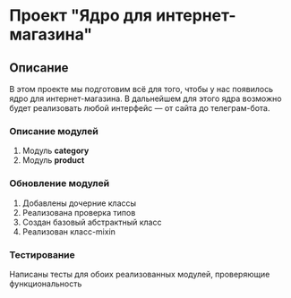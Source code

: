 # Проект "Ядро для интернет-магазина"

## Описание

В этом проекте мы подготовим всё для того, чтобы у нас появилось ядро для интернет-магазина. 
В дальнейшем для этого ядра возможно будет реализовать любой интерфейс — от сайта до телеграм-бота.

### Описание модулей

1. Модуль **category**
2. Модуль **product**

### Обновление модулей
1. Добавлены дочерние классы
2. Реализована проверка типов
3. Создан базовый абстрактный класс 
4. Реализован класс-mixin

### Тестирование

Написаны тесты для обоих реализованных модулей, проверяющие функциональность